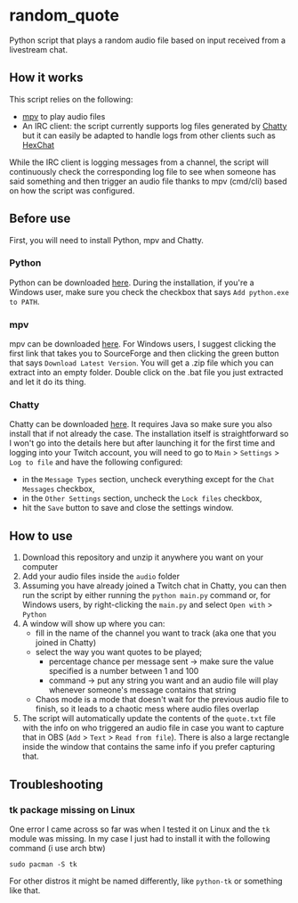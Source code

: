 # random_quote
Python script that plays a random audio file based on input received from a livestream chat.

## How it works
This script relies on the following:
+ [mpv](https://mpv.io/) to play audio files
+ An IRC client: the script currently supports log files generated by [Chatty](https://chatty.github.io/) but it can easily be adapted to handle logs from other clients such as [HexChat](https://hexchat.github.io/)

While the IRC client is logging messages from a channel, the script will continuously check the corresponding log file to see when someone has said something and then trigger an audio file thanks to mpv (cmd/cli) based on how the script was configured.

## Before use
First, you will need to install Python, mpv and Chatty.

### Python
Python can be downloaded [here](https://www.python.org/downloads/). During the installation, if you're a Windows user, make sure you check the checkbox that says `Add python.exe to PATH`.

### mpv
mpv can be downloaded [here](https://mpv.io/installation/). For Windows users, I suggest clicking the first link that takes you to SourceForge and then clicking the green button that says `Download Latest Version`. You will get a .zip file which you can extract into an empty folder. Double click on the .bat file you just extracted and let it do its thing.

### Chatty
Chatty can be downloaded [here](https://chatty.github.io/#download). It requires Java so make sure you also install that if not already the case.
The installation itself is straightforward so I won't go into the details here but after launching it for the first time and logging into your Twitch account, you will need to go to `Main` > `Settings` > `Log to file` and have the following configured:
- in the `Message Types` section, uncheck everything except for the `Chat Messages` checkbox,
- in the `Other Settings` section, uncheck the `Lock files` checkbox,
- hit the `Save` button to save and close the settings window.

## How to use
1. Download this repository and unzip it anywhere you want on your computer
2. Add your audio files inside the `audio` folder
3. Assuming you have already joined a Twitch chat in Chatty, you can then run the script by either running the `python main.py` command or, for Windows users, by right-clicking the `main.py` and select `Open with` > `Python`
4. A window will show up where you can:
	- fill in the name of the channel you want to track (aka one that you joined in Chatty)
	- select the way you want quotes to be played;
		- percentage chance per message sent -> make sure the value specified is a number between 1 and 100
		- command -> put any string you want and an audio file will play whenever someone's message contains that string
	- Chaos mode is a mode that doesn't wait for the previous audio file to finish, so it leads to a chaotic mess where audio files overlap
5. The script will automatically update the contents of the `quote.txt` file with the info on who triggered an audio file in case you want to capture that in OBS (`Add` > `Text` > `Read from file`). There is also a large rectangle inside the window that contains the same info if you prefer capturing that.

## Troubleshooting
### tk package missing on Linux
One error I came across so far was when I tested it on Linux and the `tk` module was missing. In my case I just had to install it with the following command (i use arch btw)
```
sudo pacman -S tk
```
For other distros it might be named differently, like `python-tk` or something like that.

